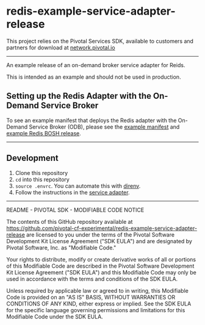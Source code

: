 # redis-example-service-adapter-release

This project relies on the Pivotal Services SDK, available to customers and partners for download at [network.pivotal.io](http://network.pivotal.io)

---

An example release of an on-demand broker service adapter for Reids.

This is intended as an example and should not be used in production.

## Setting up the Redis Adapter with the On-Demand Service Broker

To see an example manifest that deploys the Redis adapter with the On-Demand Service Broker (ODB), please see the [example manifest](docs/example-manifest.yml) and [example Redis BOSH release](https://github.com/pivotal-cf-experimental/redis-example-service-release).

---

## Development

1. Clone this repository
1. `cd` into this repository
1. `source .envrc`. You can automate this with [direnv](https://github.com/direnv/direnv).
1. Follow the instructions in the [service adapter](https://github.com/pivotal-cf-experimental/redis-example-service-adapter).

---

README - PIVOTAL SDK - MODIFIABLE CODE NOTICE

The contents of this GitHub repository available at https://github.com/pivotal-cf-experimental/redis-example-service-adapter-release are licensed to you
under the terms of the Pivotal Software Development Kit License Agreement ("SDK EULA")
and are designated by Pivotal Software, Inc. as "Modifiable Code."

Your rights to distribute, modify or create derivative works of all or portions of this
Modifiable Code are described in the Pivotal Software Development Kit License Agreement
("SDK EULA") and this Modifiable Code may only be used in accordance with the terms and
conditions of the SDK EULA.

Unless required by applicable law or agreed to in writing, this Modifiable Code is
provided on an "AS IS" BASIS, WITHOUT WARRANTIES OR CONDITIONS OF ANY KIND, either
express or implied. See the SDK EULA for the specific language governing permissions and
limitations for this Modifiable Code under the SDK EULA.
